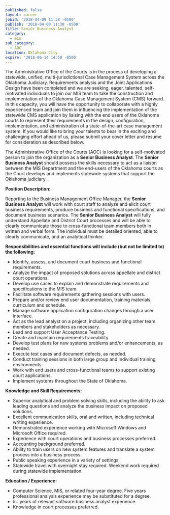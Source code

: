 ```yaml
---
published: false
layout: career
jobid: '2018-04-09 11:38 -0500'
publish: '2018-04-09 11:38 -0500'
title: Senior Business Analyst
category:
  - mis
sub_category:
  - AOC
location: Oklahoma City
expire: '2018-06-14 14:50 -0500'
---
```

The Administrative Office of the Courts is in the process of developing a statewide, unified, multi-jurisdictional Case Management System across the Oklahoma Judiciary.  Requirements analysis and the Joint Applications Design have been completed and we are seeking, eager, talented, self-motivated individuals to join our MIS team to take the construction and implementation of the Oklahoma Case Management System (CMS) forward.  In this capacity, you will have the opportunity to collaborate with a highly experienced team and join them in influencing the implementation of the statewide CMS application by liaising with the end users of the Oklahoma courts to represent their requirements in the design, configuration, implementation, and administration of a state-of-the-art case management system.  If you would like to bring your talents to bear in the exciting and challenging effort ahead of us, please submit your cover letter and resume for consideration as described below.

The Administrative Office of the Courts (AOC) is looking for a self-motivated person to join the organization as a **Senior Business Analyst**.  The **Senior Business Analyst** should possess the skills necessary to act as a liaison between the MIS Department and the end-users of the Oklahoma courts as the Court develops and implements statewide systems that support the Oklahoma judiciary.


**Position Description:**

Reporting to the Business Management Office Manager, the **Senior Business Analyst** will work with court staff to analyze and elicit court business requirements, produce business and functional specifications, and document business scenarios.  The **Senior Business Analyst** will fully understand Appellate and District Court processes and will be able to clearly communicate those to cross-functional team members both in written and verbal form. The individual must be detailed oriented, able to clearly communicate, and an analytical thinker.

**Responsibilities and essential functions will include (but not be limited to) the following:**

- Identify, assess, and document court business and functional requirements.
- Analyze the impact of proposed solutions across appellate and district court operations.
- Develop use cases to explain and demonstrate requirements and specifications to the MIS team.
- Facilitate software requirements gathering sessions with users.
- Prepare and/or review end user documentation, training materials, curriculum and schedule.
- Manage software application configuration changes through a user interface.
- Act as the lead analyst on a project, including organizing other team members and stakeholders as necessary.
- Lead and support User Acceptance Testing.
- Create and maintain requirements traceability.
- Develop test plans for new systems problems and/or enhancements, as needed.
- Execute test cases and document defects, as needed.
- Conduct training sessions in both large group and individual training environments.
- Work with end users and cross-functional teams to support existing court applications.
- Implement systems throughout the State of Oklahoma.


**Knowledge and Skill Requirements:**

- Superior analytical and problem solving skills, including the ability to ask leading questions and analyze the business impact on proposed solutions.
- Excellent communication skills, oral and written, including technical writing experience.
- Demonstrated experience working with Microsoft Windows and Microsoft Office required.
- Experience with court operations and business processes preferred.
- Accounting background preferred.
- Ability to train users on new system features and translate a system process into a business process.
- Public speaking experience in a variety of settings.
- Statewide travel with overnight stay required.  Weekend work required during statewide implementation.


**Education / Experience:**

- Computer Science, MIS, or related four-year degree.   Five years professional analysis experience may be substituted for a degree.
- 5+ years of relevant software business analyst experience.
- Knowledge in court processes preferred.
